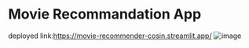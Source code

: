 # Movie Recommandation App
deployed link:https://movie-recommender-cosin.streamlit.app/
![image](https://github.com/user-attachments/assets/ae3f2965-d5ac-4d04-83ec-6cb3511be490)
